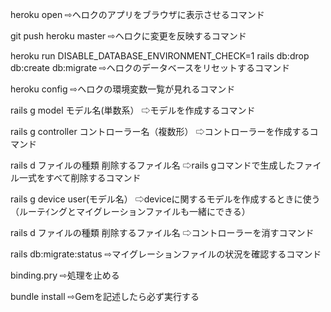 
heroku open
⇨ヘロクのアプリをブラウザに表示させるコマンド

git push heroku master
⇨ヘロクに変更を反映するコマンド

heroku run DISABLE_DATABASE_ENVIRONMENT_CHECK=1 rails db:drop db:create db:migrate
⇨ヘロクのデータベースをリセットするコマンド

heroku config
⇨ヘロクの環境変数一覧が見れるコマンド


rails g model モデル名(単数系）
⇨モデルを作成するコマンド

rails g controller コントローラー名（複数形）
⇨コントローラーを作成するコマンド

rails d ファイルの種類 削除するファイル名
⇨rails gコマンドで生成したファイル一式をすべて削除するコマンド

rails g device user(モデル名）
⇨deviceに関するモデルを作成するときに使う
（ルーテｲングとマイグレーションファイルも一緒にできる）

rails d ファイルの種類 削除するファイル名
⇨コントローラーを消すコマンド

rails db:migrate:status
⇨マイグレーションファイルの状況を確認するコマンド



binding.pry
⇨処理を止める

bundle install
⇨Gemを記述したら必ず実行する
